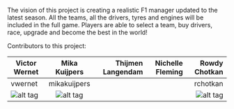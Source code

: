The vision of this project is creating a realistic F1 manager updated to the latest season.
All the teams, all the drivers, tyres and engines will be included in the full game.
Players are able to select a team, buy drivers, race, upgrade and become the best in the world!



Contributors to this project:

| Victor Wernet | Mika Kuijpers | Thijmen Langendam      | Nichelle Fleming | Rowdy Chotkan |
| ------------- |:-------------:| ----------------------:|-----------------:|--------------:|
| vwernet       | mikakuijpers  |                        |                  |rchotkan       |
| ![alt tag](http://tinyurl.com/haegpqr "Victor Wernet")| ![alt tag](https://s22.postimg.org/p0shwlzfz/image.png "Mika Kuijpers")  |                        |                  |![alt tag](https://goo.gl/jofBVB "Rowdy Chotkan")|


